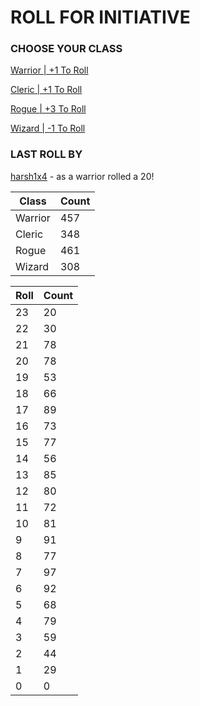 # ROLL FOR INITIATIVE
### CHOOSE YOUR CLASS

[Warrior | +1 To Roll](https://github.com/benjaminsampica/benjaminsampica/issues/new?title=roll%7Cwarrior&body=Just+click+%27Submit+new+issue%27.)

[Cleric | +1 To Roll](https://github.com/benjaminsampica/benjaminsampica/issues/new?title=roll%7Ccleric&body=Just+click+%27Submit+new+issue%27.)

[Rogue | +3 To Roll](https://github.com/benjaminsampica/benjaminsampica/issues/new?title=roll%7Crogue&body=Just+click+%27Submit+new+issue%27.)

[Wizard | -1 To Roll](https://github.com/benjaminsampica/benjaminsampica/issues/new?title=roll%7Cwizard&body=Just+click+%27Submit+new+issue%27.)
### LAST ROLL BY
[harsh1x4](https://www.github.com/harsh1x4) - as a warrior rolled a 20!

|Class|Count|
|-|-|
|Warrior|457|
|Cleric|348|
|Rogue|461|
|Wizard|308|

|Roll|Count|
|-|-|
|23|20
|22|30
|21|78
|20|78
|19|53
|18|66
|17|89
|16|73
|15|77
|14|56
|13|85
|12|80
|11|72
|10|81
|9|91
|8|77
|7|97
|6|92
|5|68
|4|79
|3|59
|2|44
|1|29
|0|0
